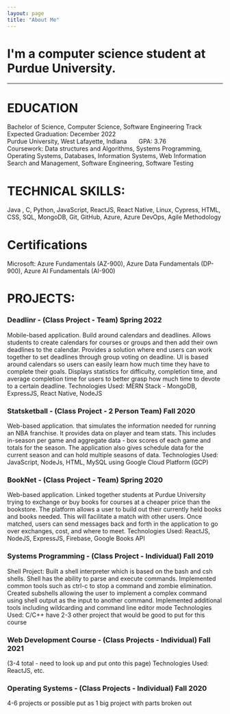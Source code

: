 ```yaml
---
layout: page
title: "About Me"
---
```

# I'm a **computer science** student at Purdue University.  

***

# EDUCATION
Bachelor of Science, Computer Science, Software Engineering Track	 &nbsp; &nbsp; &nbsp; Expected Graduation: December 2022  
Purdue University, West Lafayette, Indiana &nbsp; &nbsp; &nbsp;                   GPA: 3.76  
Coursework: Data structures and Algorithms, Systems Programming, Operating Systems, Databases, Information Systems, Web Information Search and Management, Software Engineering, Software Testing


# TECHNICAL SKILLS:
Java , C, Python, JavaScript, ReactJS, React Native, Linux, Cypress, HTML, CSS, SQL, MongoDB, Git, GitHub, Azure, Azure DevOps, Agile Methodology

# Certifications
Microsoft: Azure Fundamentals (AZ-900), Azure Data Fundamentals (DP-900), Azure AI Fundamentals (AI-900)

# PROJECTS:

### Deadlinr - (Class Project - Team)	Spring 2022

Mobile-based application. Build around calendars and deadlines. Allows students to create calendars for courses or groups and then add their own deadlines to the calendar. Provides a solution where end users can work together to set deadlines through group voting on deadline. UI is based around calendars so users can easily learn how much time they have to complete their goals. Displays statistics for difficulty, completion time, and average completion time for users to better grasp how much time to devote to a certain deadline.
Technologies Used: MERN Stack - MongoDB, ExpressJS, React Native, NodeJS

### Statsketball - (Class Project - 2 Person Team)	Fall 2020

Web-based application. that simulates the information needed for running an NBA franchise. It provides data on player and team stats. This includes in-season per game and aggregate data - box scores of each game and totals for the season. The application also gives schedule data for the current season and can hold multiple seasons of data.
Technologies Used: JavaScript, NodeJs, HTML, MySQL using Google Cloud Platform (GCP)

### BookNet - (Class Project - Team) Spring 2020

Web-based application. Linked together students at Purdue University trying to exchange or buy books for courses at a cheaper price than the bookstore. The platform allows a user to build out their currently held books and books needed. This will facilitate a match with other users. Once matched, users can send messages back and forth in the application to go over exchanges, cost, and where to meet.
Technologies Used: ReactJS, NodeJS, ExpressJS, Firebase, Google Books API

### Systems Programming - (Class Project - Individual)	Fall 2019
Shell Project:
Built a shell interpreter which is based on the bash and csh shells. Shell has the ability to parse and execute commands. Implemented common tools such as ctrl-c to stop a command and zombie elimination. Created subshells allowing the user to implement a complex command using shell output as the input to another command. Implemented additional tools including wildcarding and command line editor mode
Technologies Used: C/C++
have 2-3 other project that would be good to put for this course

### Web Development Course - (Class Projects - Individual) Fall 2021
(3-4 total - need to look up and put onto this page)
Technologies Used: ReactJS, etc.

### Operating Systems - (Class Projects - Individual) Fall 2020
4-6 projects or possible put as 1 big project with parts broken out

